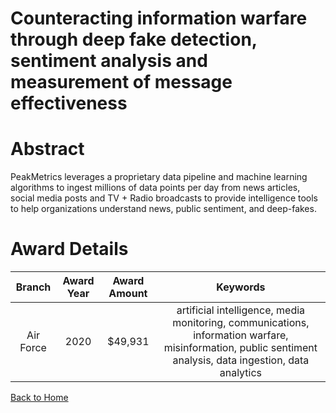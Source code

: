 
Counteracting information warfare through deep fake detection, sentiment analysis and measurement of message effectiveness
==========================================================================================================================

# Abstract


PeakMetrics leverages a proprietary data pipeline and machine learning algorithms to ingest millions of data points per day from news articles, social media posts and TV + Radio broadcasts to provide intelligence tools to help organizations understand news, public sentiment, and deep-fakes.  

# Award Details

|Branch|Award Year|Award Amount|Keywords|
| :---: | :---: | :---: | :---: |
|Air Force|2020|$49,931|artificial intelligence, media monitoring, communications, information warfare, misinformation, public sentiment analysis, data ingestion, data analytics|
  
  


[Back to Home](https://github.com/chrischow/dod_sbir_awards/DJ/#1748)
